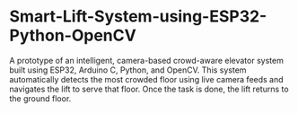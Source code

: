 # Smart-Lift-System-using-ESP32-Python-OpenCV
A prototype of an intelligent, camera-based crowd-aware elevator system built using ESP32, Arduino C, Python, and OpenCV. This system automatically detects the most crowded floor using live camera feeds and navigates the lift to serve that floor. Once the task is done, the lift returns to the ground floor.
